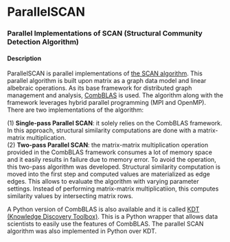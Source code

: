 # ParallelSCAN
<H3>Parallel Implementations of SCAN (Structural Community Detection Algorithm)</H3>

<H4>Description</H4>
ParallelSCAN is parallel implementations of <a href="http://www1.se.cuhk.edu.hk/~hcheng/seg5010/slides/p824-xu.pdf">the SCAN algorithm</a>. This parallel algorithm is built upon matrix as a graph data model and linear albebraic operations.
As its base framework for distributed graph management and analysis, <a href="https://people.eecs.berkeley.edu/~aydin/CombBLAS/html/">CombBLAS</a> is used. The algorithm along with the framework leverages hybrid parallel programming (MPI and OpenMP). There are two implementations of the algorithm:

(1) <B>Single-pass Parallel SCAN</B>: it solely relies on the CombBLAS framework. In this approach, structural similarity computations are done with a matrix-matrix multiplication. <BR>
(2) <B>Two-pass Parallel SCAN</B>: the matrix-matrix multiplication operation provided in the CombBLAS framework consumes a lot of memory space and it easily results in failure due to memory error. To avoid the operation, this two-pass algorithm was developed. Structural similarity computation is moved into the first step and computed values are materialized as edge edges. This allows to evaluate the algorithm with varying parameter settings. Instead of performing matrix-matrix multiplicatiion, this computes similarity values by intersecting matrix rows.

A Python version of CombBLAS is also available and it is called <a href="kdt.sourceforge.net/">KDT (Knowledge Discovery Toolbox)</a>. This is a Python wrapper that allows data scientists to easily use the features of CombBLAS. The parallel SCAN algorithm was also implemented in Python over KDT.

